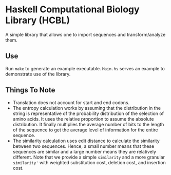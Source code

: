 # Haskell Computational Biology Library (HCBL)

A simple library that allows one to import sequences and transform/analyze them.

## Use

Run `make` to generate an example executable. `Main.hs` serves an example to demonstrate
use of the library.

## Things To Note

- Translation does not account for start and end codons.
- The entropy calculation works by assuming that the distribution in the
string is representative of the probability distribution of the selection of
amino acids. It uses the relative proportion to assume the absolute distribution.
It finally multiplies the average number of bits to the length of the 
sequence to get the average level of information for the entire sequence.
- The similarity calculation uses edit distance to calculate the similarity between
two sequences. Hence, a small number means that these sequences are similar and a large
number means they are relatively different. Note that we provide a simple `similarity` and
a more granular `similarity'` with weighted substitution cost, deletion cost, and insertion cost.

